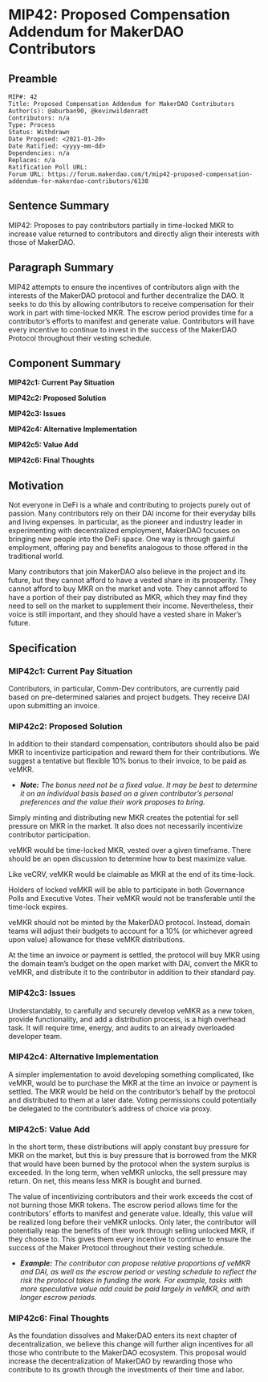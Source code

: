 # MIP42: Proposed Compensation Addendum for MakerDAO Contributors

## Preamble

```
MIP#: 42
Title: Proposed Compensation Addendum for MakerDAO Contributors
Author(s): @aburban90, @kevinwildenradt 
Contributors: n/a
Type: Process
Status: Withdrawn
Date Proposed: <2021-01-20>
Date Ratified: <yyyy-mm-dd>
Dependencies: n/a
Replaces: n/a
Ratification Poll URL:
Forum URL: https://forum.makerdao.com/t/mip42-proposed-compensation-addendum-for-makerdao-contributors/6138
```
  

## Sentence Summary

MIP42: Proposes to pay contributors partially in time-locked MKR to increase value returned to contributors and directly align their interests with those of MakerDAO.

## Paragraph Summary

MIP42 attempts to ensure the incentives of contributors align with the interests of the MakerDAO protocol and further decentralize the DAO. It seeks to do this by allowing contributors to receive compensation for their work in part with time-locked MKR. The escrow period provides time for a contributor’s efforts to manifest and generate value. Contributors will have every incentive to continue to invest in the success of the MakerDAO Protocol throughout their vesting schedule.

## Component Summary

**MIP42c1: Current Pay Situation**

**MIP42c2: Proposed Solution**

**MIP42c3: Issues**

**MIP42c4: Alternative Implementation**

**MIP42c5: Value Add**

**MIP42c6: Final Thoughts**

## Motivation

Not everyone in DeFi is a whale and contributing to projects purely out of passion. Many contributors rely on their DAI income for their everyday bills and living expenses. In particular, as the pioneer and industry leader in experimenting with decentralized employment, MakerDAO focuses on bringing new people into the DeFi space. One way is through gainful employment, offering pay and benefits analogous to those offered in the traditional world.

Many contributors that join MakerDAO also believe in the project and its future, but they cannot afford to have a vested share in its prosperity. They cannot afford to buy MKR on the market and vote. They cannot afford to have a portion of their pay distributed as MKR, which they may find they need to sell on the market to supplement their income. Nevertheless, their voice is still important, and they should have a vested share in Maker’s future.

## Specification

### MIP42c1: Current Pay Situation

Contributors, in particular, Comm-Dev contributors, are currently paid based on pre-determined salaries and project budgets. They receive DAI upon submitting an invoice.

### MIP42c2: Proposed Solution

In addition to their standard compensation, contributors should also be paid MKR to incentivize participation and reward them for their contributions. We suggest a tentative but flexible 10% bonus to their invoice, to be paid as veMKR. 

 - ***Note:** The bonus need not be a fixed value. It may be best to determine it on an individual basis based on a given contributor’s personal preferences and the value their work proposes to bring.*

Simply minting and distributing new MKR creates the potential for sell pressure on MKR in the market. It also does not necessarily incentivize contributor participation.

veMKR would be time-locked MKR, vested over a given timeframe. There should be an open discussion to determine how to best maximize value.

Like veCRV, veMKR would be claimable as MKR at the end of its time-lock.

Holders of locked veMKR will be able to participate in both Governance Polls and Executive Votes. Their veMKR would not be transferable until the time-lock expires.

veMKR should not be minted by the MakerDAO protocol. Instead, domain teams will adjust their budgets to account for a 10% (or whichever agreed upon value) allowance for these veMKR distributions.

At the time an invoice or payment is settled, the protocol will buy MKR using the domain team’s budget on the open market with DAI, convert the MKR to veMKR, and distribute it to the contributor in addition to their standard pay.

### MIP42c3: Issues

Understandably, to carefully and securely develop veMKR as a new token, provide functionality, and add a distribution process, is a high overhead task. It will require time, energy, and audits to an already overloaded developer team.

### MIP42c4: Alternative Implementation

A simpler implementation to avoid developing something complicated, like veMKR, would be to purchase the MKR at the time an invoice or payment is settled. The MKR would be held on the contributor’s behalf by the protocol and distributed to them at a later date. Voting permissions could potentially be delegated to the contributor’s address of choice via proxy.

### MIP42c5: Value Add

In the short term, these distributions will apply constant buy pressure for MKR on the market, but this is buy pressure that is borrowed from the MKR that would have been burned by the protocol when the system surplus is exceeded. In the long term, when veMKR unlocks, the sell pressure may return. On net, this means less MKR is bought and burned.

The value of incentivizing contributors and their work exceeds the cost of not burning those MKR tokens. The escrow period allows time for the contributors’ efforts to manifest and generate value. Ideally, this value will be realized long before their veMKR unlocks. Only later, the contributor will potentially reap the benefits of their work through selling unlocked MKR, if they choose to. This gives them every incentive to continue to ensure the success of the Maker Protocol throughout their vesting schedule.

- ***Example:** The contributor can propose relative proportions of veMKR and DAI, as well as the escrow period or vesting schedule to reflect the risk the protocol takes in funding the work. For example, tasks with more speculative value add could be paid largely in veMKR, and with longer escrow periods.*

### MIP42c6: Final Thoughts

As the foundation dissolves and MakerDAO enters its next chapter of decentralization, we believe this change will further align incentives for all those who contribute to the MakerDAO ecosystem. This proposal would increase the decentralization of MakerDAO by rewarding those who contribute to its growth through the investments of their time and labor.
